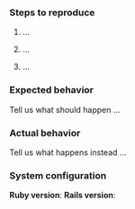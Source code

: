 ### Steps to reproduce

1) ...

2) ...

3) ...

### Expected behavior

Tell us what should happen ...

### Actual behavior

Tell us what happens instead ...

### System configuration

**Ruby version**:
**Rails version**:

